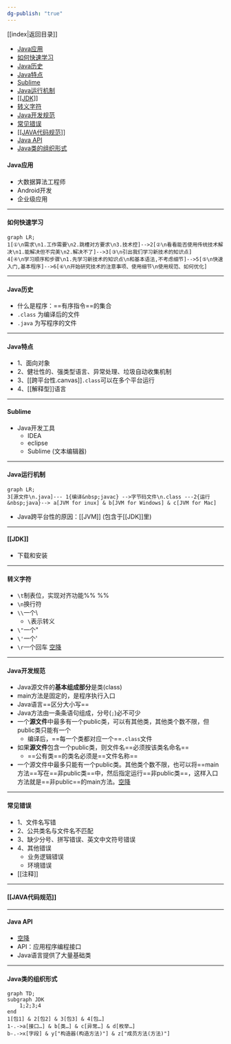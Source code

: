 ```yaml
---
dg-publish: "true"
---
```

[[index|返回目录]]

- [Java应用](#java应用)
- [如何快速学习](#如何快速学习)
- [Java历史](#java历史)
- [Java特点](#java特点)
- [Sublime](#sublime)
- [Java运行机制](#java运行机制)
- [\[\[JDK\]\]](#jdk)
- [转义字符](#转义字符)
- [Java开发规范](#java开发规范)
- [常见错误](#常见错误)
- [\[\[JAVA代码规范\]\]](#java代码规范)
- [Java API](#java-api)
- [Java类的组织形式](#java类的组织形式)


#### Java应用
- 大数据算法工程师
- Android开发
- 企业级应用
---
#### 如何快速学习

```mermaid
graph LR;
1[①\n需求\n1.工作需要\n2.跳槽对方要求\n3.技术控]-->2[②\n看看能否使用传统技术解决\n1.能解决但不完美\n2.解决不了]-->3[③\n引出我们学习新技术的知识点]
4[④\n学习顺序和步骤\n1.先学习新技术的知识点\n和基本语法,不考虑细节]-->5[⑤\n快速入门,基本程序]-->6[⑥\n开始研究技术的注意事项、使用细节\n使用规范、如何优化]
```

---
#### Java历史
- 什么是程序：==有序指令==的集合
- `.class` 为编译后的文件
- `.java` 为写程序的文件
---
#### Java特点
- 1、面向对象
- 2、健壮性的、强类型语言、异常处理、垃圾自动收集机制
- 3、[[跨平台性.canvas]]`.class`可以在多个平台运行
- 4、[[解释型]]语言
---
#### Sublime
- Java开发工具
	- IDEA
	- eclipse
	- Sublime (文本编辑器)
---
#### Java运行机制
```mermaid
graph LR;
3[源文件\n.java]--- 1{编译&nbsp;javac} -->字节码文件\n.class ---2{运行&nbsp;java}--> a[JVM for inux] & b[JVM for Windows] & c[JVM for Mac]

```
- Java跨平台性的原因：[[JVM]] (包含于[[JDK]]里)
---
#### [[JDK]] 
- 下载和安装
---
#### 转义字符
- `\t`制表位，实现对齐功能%%  %%
- `\n`换行符
- `\\`一个\
	- `\`表示转义
- `\"`一个"
- `\'`一个'
- `\r`一个回车 [空降](https://www.bilibili.com/video/BV1fh411y7R8?t=843.3&p=21) 
---
#### Java开发规范
- Java源文件的**基本组成部分**是类(class)
- main方法是固定的，是程序执行入口
- Java语言==区分大小写==
- Java方法由一条条语句组成，分号(`;`)必不可少
- 一个**源文件**中最多有一个public类，可以有其他类，其他类个数不限，但public类只能有一个
	- 编译后，==每一个类都对应一个==`.class`文件
- 如果**源文件**包含一个public类，则文件名==必须按该类名命名== 
	- ==公有类==的类名必须是==文件名称==
- 一个源文件中最多只能有一个public类。其他类个数不限，也可以将==main方法==写在==非public类==中，然后指定运行==非public类==，这样入口方法就是==非public==的main方法。[空降](https://www.bilibili.com/video/BV1fh411y7R8?t=656.3&p=19) 
---
#### 常见错误
- 1、文件名写错
- 2、公共类名与文件名不匹配
- 3、缺少分号、拼写错误、英文中文符号错误
- 4、其他错误
	- 业务逻辑错误
	- 环境错误
- [[注释]] 
---
#### [[JAVA代码规范]]
---
#### Java API
- [空降](https://www.bilibili.com/video/BV1fh411y7R8?t=250.9&p=46) 
- API：应用程序编程接口
- Java语言提供了大量基础类
---
#### Java类的组织形式
```mermaid
graph TD;
subgraph JDK
	1;2;3;4
end
1[包1] & 2[包2] & 3[包3] & 4[包…]
1-.->a[接口…] & b[类…] & c[异常…] & d[枚举…]
b-.->x[字段] & y["构造器(构造方法)"] & z["成员方法(方法)"]
```
